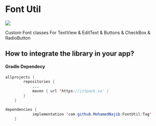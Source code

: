 # Font Util

[![](https://jitpack.io/v/MohamedNajib/FontUtil.svg)](https://jitpack.io/#MohamedNajib/FontUtil)

Custom Font classes For TextView & EditText & Buttons & CheckBox & RadioButton

## How to integrate the library in your app?

#### Gradle Dependecy

```java
allprojects {
		repositories {
			...
			maven { url 'https://jitpack.io' }
		}
	}
```

```java
dependencies {
	        implementation 'com.github.MohamedNajib:FontUtil:Tag'
	}
```
